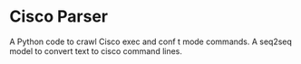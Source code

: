 # Cisco Parser

A Python code to crawl Cisco exec and conf t mode commands. A seq2seq model to convert text to cisco command lines.
